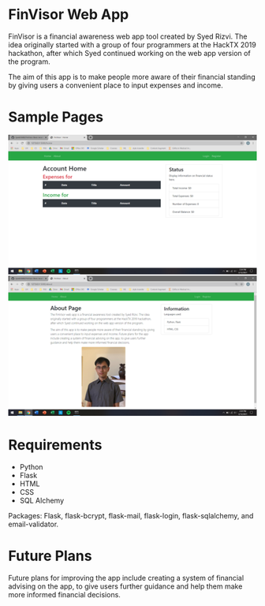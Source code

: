 # FinVisor Web App
FinVisor is a financial awareness web app tool created by Syed Rizvi. The idea originally started with a group of four programmers at the HackTX 2019 hackathon, after which Syed continued working on the web app version of
the program.

The aim of this app is to make people more aware of their financial standing by giving users a convenient place to input expenses and income.

# Sample Pages
![Home Page](/finvisor/static/home_page.png)
![About Page](/finvisor/static/about_page.png)

# Requirements
- Python
- Flask
- HTML
- CSS
- SQL Alchemy

Packages: Flask, flask-bcrypt, flask-mail, flask-login, flask-sqlalchemy, and email-validator.

# Future Plans
Future plans for improving the app include creating a system of financial advising on the app, to give users further guidance and help them make more informed financial decisions.
